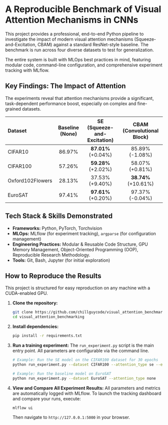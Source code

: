 # A Reproducible Benchmark of Visual Attention Mechanisms in CNNs

This project provides a professional, end-to-end Python pipeline to investigate the impact of modern visual attention mechanisms (Squeeze-and-Excitation, CBAM) against a standard ResNet-style baseline. The benchmark is run across four diverse datasets to test for generalization.

The entire system is built with MLOps best practices in mind, featuring modular code, command-line configuration, and comprehensive experiment tracking with MLflow.

## Key Findings: The Impact of Attention

The experiments reveal that attention mechanisms provide a significant, task-dependent performance boost, especially on complex and fine-grained datasets.

| Dataset          | Baseline (None) | SE (Squeeze-and-Excitation) | CBAM (Convolutional Block) |
| :--------------- | :-------------: | :-------------------------: | :------------------------: |
| CIFAR10          | 86.97%          | **87.01%** (+0.04%)         | 85.89% (-1.08%)            |
| CIFAR100         | 57.26%          | **59.28%** (+2.02%)         | 58.07% (+0.81%)            |
| Oxford102Flowers | 28.13%          | 37.53% (+9.40%)             | **38.74%** (+10.61%)       |
| EuroSAT          | 97.41%          | **97.61%** (+0.20%)         | 97.37% (-0.04%)            |

## Tech Stack & Skills Demonstrated
- **Frameworks:** Python, PyTorch, Torchvision
- **MLOps:** MLflow (for experiment tracking), `argparse` (for configuration management)
- **Engineering Practices:** Modular & Reusable Code Structure, GPU Memory Management, Object-Oriented Programming (OOP), Reproducible Research Methodology.
- **Tools:** Git, Bash, Jupyter (for initial exploration)

## How to Reproduce the Results

This project is structured for easy reproduction on any machine with a CUDA-enabled GPU.

1.  **Clone the repository:**
    ```bash
    git clone https://github.com/chillguycode/visual_attention_benchmarking.git
    cd visual_attention_benchmarking
    ```
2.  **Install dependencies:**
    ```bash
    pip install -r requirements.txt
    ```
3.  **Run a training experiment:**
    The `run_experiment.py` script is the main entry point. All parameters are configurable via the command line.
    ```bash
    # Example: Run the SE model on the CIFAR100 dataset for 30 epochs
    python run_experiment.py --dataset CIFAR100 --attention_type se --epochs 30
    ```
    ```bash
    # Example: Run the baseline model on EuroSAT
    python run_experiment.py --dataset EuroSAT --attention_type none
    ```

4.  **View and Compare All Experiment Results:**
    All parameters and metrics are automatically logged with MLflow. To launch the tracking dashboard and compare your runs, execute:
    ```bash
    mlflow ui
    ```
    Then navigate to `http://127.0.0.1:5000` in your browser.
